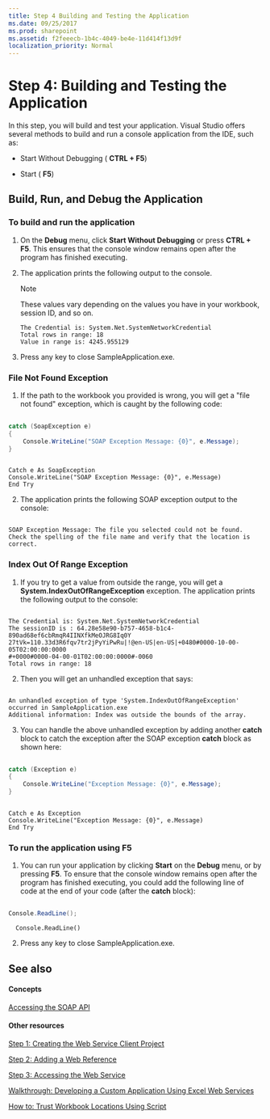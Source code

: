 ```yaml
---
title: Step 4 Building and Testing the Application
ms.date: 09/25/2017
ms.prod: sharepoint
ms.assetid: f2feeecb-1b4c-4049-be4e-11d414f13d9f
localization_priority: Normal
---
```



# Step 4: Building and Testing the Application

In this step, you will build and test your application. Visual Studio offers several methods to build and run a console application from the IDE, such as:
  
    
    


- Start Without Debugging ( **CTRL + F5**)
    
  
- Start ( **F5**)
    
  

## Build, Run, and Debug the Application


### To build and run the application


1. On the **Debug** menu, click **Start Without Debugging** or press **CTRL + F5**. This ensures that the console window remains open after the program has finished executing. 
    
  
2. The application prints the following output to the console.
    
    > [!NOTE]
    > These values vary depending on the values you have in your workbook, session ID, and so on. 

    ```
    The Credential is: System.Net.SystemNetworkCredential
    Total rows in range: 18
    Value in range is: 4245.955129
    ```

3. Press any key to close SampleApplication.exe.
    
### File Not Found Exception


1. If the path to the workbook you provided is wrong, you will get a "file not found" exception, which is caught by the following code:
    
```cs
  
catch (SoapException e)
{
    Console.WriteLine("SOAP Exception Message: {0}", e.Message);
}
```


```VB.net
  
Catch e As SoapException
Console.WriteLine("SOAP Exception Message: {0}", e.Message)
End Try
```

2. The application prints the following SOAP exception output to the console:
    
```
  
SOAP Exception Message: The file you selected could not be found. Check the spelling of the file name and verify that the location is correct.

```


### Index Out Of Range Exception


1. If you try to get a value from outside the range, you will get a **System.IndexOutOfRangeException** exception. The application prints the following output to the console:
    
```
  
The Credential is: System.Net.SystemNetworkCredential
The sessionID is : 64.28e58e90-b757-4658-b1c4-890ad68ef6cbRmqR4IINXfkMeOJRG8Iq0Y
27tVk=110.33d3R6fqv7tr2jPyYiPwRu|!@en-US|en-US|+0480#0000-10-00-05T02:00:00:0000
#+0000#0000-04-00-01T02:00:00:0000#-0060
Total rows in range: 18
```

2. Then you will get an unhandled exception that says:
    
```
  
An unhandled exception of type 'System.IndexOutOfRangeException' occurred in SampleApplication.exe
Additional information: Index was outside the bounds of the array.
```

3. You can handle the above unhandled exception by adding another **catch** block to catch the exception after the SOAP exception **catch** block as shown here:
    
```cs
  
catch (Exception e)
{
    Console.WriteLine("Exception Message: {0}", e.Message);
}
```


```VB.net
  
Catch e As Exception
Console.WriteLine("Exception Message: {0}", e.Message)
End Try
```


### To run the application using F5


1. You can run your application by clicking **Start** on the **Debug** menu, or by pressing **F5**. To ensure that the console window remains open after the program has finished executing, you could add the following line of code at the end of your code (after the **catch** block):
    
```cs
  
Console.ReadLine();
```


```VB.net
  Console.ReadLine()
```

2. Press any key to close SampleApplication.exe.
    
  

## See also


#### Concepts


  
    
    
 [Accessing the SOAP API](accessing-the-soap-api.md)
#### Other resources


  
    
    
 [Step 1: Creating the Web Service Client Project](step-1-creating-the-web-service-client-project.md)
  
    
    
 [Step 2: Adding a Web Reference](step-2-adding-a-web-reference.md)
  
    
    
 [Step 3: Accessing the Web Service](step-3-accessing-the-web-service.md)
  
    
    
 [Walkthrough: Developing a Custom Application Using Excel Web Services](walkthrough-developing-a-custom-application-using-excel-web-services.md)
  
    
    
 [How to: Trust Workbook Locations Using Script](https://msdn.microsoft.com/library/79ab6ced-7a0c-4275-b852-bb246fc6be57%28Office.15%29.aspx)
